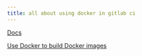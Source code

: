 ```yaml
---
title: all about using docker in gitlab ci
---
```


[Docs](https://docs.gitlab.com/ee/ci/docker/)

[Use Docker to build Docker images](https://docs.gitlab.com/ee/ci/docker/using_docker_build.html)

